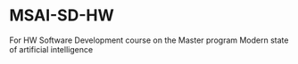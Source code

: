 # MSAI-SD-HW
For HW Software Development course on the Master program Modern state of artificial intelligence
